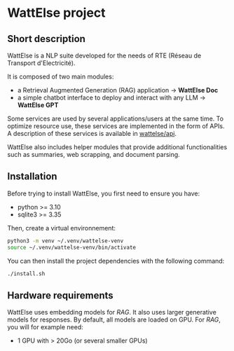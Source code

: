 # WattElse project

## Short description

WattElse is a NLP suite developed for the needs of RTE (Réseau de Transport d'Electricité).

It is composed of two main modules:
- a Retrieval Augmented Generation (RAG) application -> **WattElse Doc**
- a simple chatbot interface to deploy and interact with any LLM -> **WattElse GPT**

Some services are used by several applications/users at the same time. To optimize resource use, these services are implemented in the form of APIs. A description of these services is available in [wattelse/api](wattelse/api).

WattElse also includes helper modules that provide additional functionalities such as summaries, web scrapping, and document parsing.

## Installation

Before trying to install WattElse, you first need to ensure you have:
- python >= 3.10
- sqlite3 >= 3.35

Then, create a virtual environnement:

```bash
python3 -m venv ~/.venv/wattelse-venv
source ~/.venv/wattelse-venv/bin/activate
```

You can then install the project dependencies with the following command:

```bash
./install.sh
```

## Hardware requirements

WattElse uses embedding models for *RAG*. It also uses larger generative models for responses. By default, all models are loaded on GPU. For *RAG*, you will for example need:
- 1 GPU with > 20Go (or several smaller GPUs)

